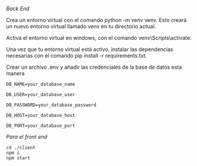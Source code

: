 *Back End*

Crea un entorno virtual con el comando python -m venv venv. Esto creará un nuevo entorno virtual llamado venv en tu directorio actual.

Activa el entorno virtual en windows, con el comando venv\Scripts\activate.

Una vez que tu entorno virtual está activo, instalar las dependencias necesarias con el comando pip install -r requirements.txt.

Crear un archivo .env y añadir las credenciales de la base de datos esta manera 

```
DB_NAME=your_database_name

DB_USER=your_database_user

DB_PASSWORD=your_database_password

DB_HOST=your_database_host

DB_PORT=your_database_port
```

*Para el front end*

```
cd ./client
npm i
npm start
```